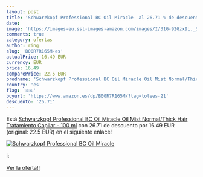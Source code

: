 ```yaml
---
layout: post
title: 'Schwarzkopf Professional BC Oil Miracle  al 26.71 % de descuento'
date: 
image: 'https://images-eu.ssl-images-amazon.com/images/I/31G-92Gzx9L._SL200_.jpg'
comments: true
category: ofertas
author: ring
slug: 'B00R7R165M-es'
actualPrice: 16.49 EUR
currency: EUR
price: 16.49
comparePrice: 22.5 EUR
prodname: 'Schwarzkopf Professional BC Oil Miracle Oil Mist Normal/Thick Hair Tratamiento Capilar - 100 ml'
country: 'es'
flag: '🇪🇸'
buyurl: 'https://www.amazon.es/dp/B00R7R165M/?tag=tolees-21'
descuento: '26.71'
---
```


Está [Schwarzkopf Professional BC Oil Miracle Oil Mist Normal/Thick Hair Tratamiento Capilar - 100 ml](https://www.amazon.es/dp/B00R7R165M/?tag=tolees-21) con 26.71 de descuento por 16.49 EUR (original: 22.5 EUR) en el siguiente enlace!

[![Schwarzkopf Professional BC Oil Miracle ](https://images-eu.ssl-images-amazon.com/images/I/31G-92Gzx9L._SL200_.jpg)](https://www.amazon.es/dp/B00R7R165M/?tag=tolees-21)

ℹ️:


[Ver la oferta!!](https://www.amazon.es/dp/B00R7R165M/?tag=tolees-21)
